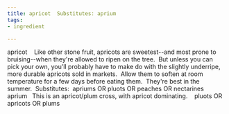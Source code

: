 ```yaml
---
title: apricot  Substitutes: aprium
tags:
- ingredient

---
```

apricot    Like other stone fruit, apricots are sweetest--and most prone to bruising--when they're allowed to ripen on the tree.  But unless you can pick your own, you'll probably have to make do with the slightly underripe, more durable apricots sold in markets.  Allow them to soften at room temperature for a few days before eating them.  They're best in the summer.  Substitutes:  apriums OR pluots OR peaches OR nectarines    aprium   This is an apricot/plum cross, with apricot dominating.    pluots OR apricots OR plums
